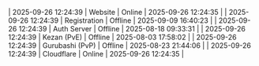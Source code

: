 | 2025-09-26 12:24:39 | Website | Online | 2025-09-26 12:24:35 |
| 2025-09-26 12:24:39 | Registration | Offline | 2025-09-09 16:40:23 |
| 2025-09-26 12:24:39 | Auth Server | Offline | 2025-08-18 09:33:31 |
| 2025-09-26 12:24:39 | Kezan (PvE) | Offline | 2025-08-03 17:58:02 |
| 2025-09-26 12:24:39 | Gurubashi (PvP) | Offline | 2025-08-23 21:44:06 |
| 2025-09-26 12:24:39 | Cloudflare | Online | 2025-09-26 12:24:35 |
